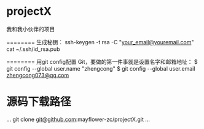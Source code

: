 projectX
========

我和我小伙伴的项目

========
生成秘钥：
ssh-keygen -t rsa -C "your_email@youremail.com"
cat ~/.ssh/id_rsa.pub

========
用git config配置 Git，要做的第一件事就是设置名字和邮箱地址：
$ git config --global user.name "zhengcong"
$ git config --global user.email zhengcong073@qq.com

源码下载路径
==========
...
git clone git@github.com:mayflower-zc/projectX.git
...
